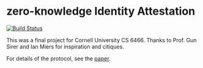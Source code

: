 # zero-knowledge Identity Attestation
[![Build Status](https://travis-ci.com/LucasSwitz/CS_6466_Final_Project.svg?token=etZEXUq853CUVh8zhgxT&branch=master)](https://travis-ci.com/LucasSwitz/CS_6466_Final_Project)

This was a final project for Cornell University CS 6466.
Thanks to Prof. Gun Sirer and Ian Miers for inspiration and citiques.

For details of the protocol, see the [paper](paper/paper.pdf).
